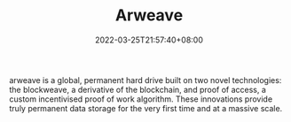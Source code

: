 ﻿---
weight: 
title: "Arweave"
description: "arweave is a global, permanent hard drive built on two novel technologies: the blockweave, a derivative of the blockchain, and proof of access, a custom incentivised proof of work algorithm. These innovations provide truly permanent data storage for the very first time and at a massive scale."
date: 2022-03-25T21:57:40+08:00
lastmod: 2022-03-25T16:45:40+08:00
draft: false
authors: ["Metabd"]
featuredImage: "185.png"
link: "https://www.arweave.org/"
tags: ["Arweave","去中心化"]
categories: ["navigation"]
navigation: ["去中心化"]
lightgallery: true
toc: true
pinned: false
recommend: false
recommend1: false
---
arweave is a global, permanent hard drive built on two novel technologies: the blockweave, a derivative of the blockchain, and proof of access, a custom incentivised proof of work algorithm. These innovations provide truly permanent data storage for the very first time and at a massive scale.
